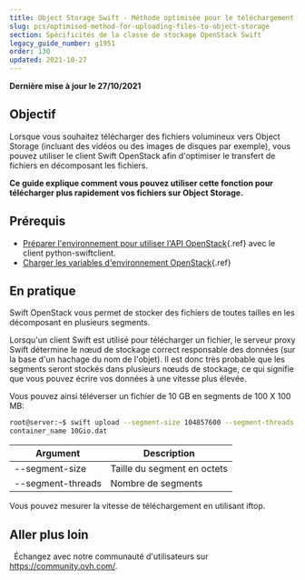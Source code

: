 ```yaml
---
title: Object Storage Swift - Méthode optimisée pour le téléchargement de fichiers vers Object Storage
slug: pcs/optimised-method-for-uploading-files-to-object-storage
section: Spécificités de la classe de stockage OpenStack Swift
legacy_guide_number: g1951
order: 130
updated: 2021-10-27
---
```


**Dernière mise à jour le 27/10/2021**

## Objectif

Lorsque vous souhaitez télécharger des fichiers volumineux vers Object Storage (incluant des vidéos ou des images de disques par exemple), vous pouvez utiliser le client Swift OpenStack afin d'optimiser le transfert de fichiers en décomposant les fichiers.

**Ce guide explique comment vous pouvez utiliser cette fonction pour télécharger plus rapidement vos fichiers sur Object Storage.**

## Prérequis

- [Préparer l'environnement pour utiliser l'API OpenStack](https://docs.ovh.com/ca/fr/public-cloud/prepare_the_environment_for_using_the_openstack_api/){.ref} avec le client python-swiftclient.
- [Charger les variables d'environnement OpenStack](https://docs.ovh.com/ca/fr/public-cloud/set-openstack-environment-variables/){.ref}

## En pratique

Swift OpenStack vous permet de stocker des fichiers de toutes tailles en les décomposant en plusieurs segments.

Lorsqu'un client Swift est utilisé pour télécharger un fichier, le serveur proxy Swift détermine le nœud de stockage correct responsable des données (sur la base d'un hachage du nom de l'objet). Il est donc très probable que les segments seront stockés dans plusieurs nœuds de stockage, ce qui signifie que vous pouvez écrire vos données à une vitesse plus élevée.

Vous pouvez ainsi téléverser un fichier de 10 GB en segments de 100 X 100 MB:

```bash
root@server:~$ swift upload --segment-size 104857600 --segment-threads 100
container_name 10Gio.dat
```

|Argument|Description|
|---|---|
|--segment-size|Taille du segment en octets|
|--segment-threads|Nombre de segments|

Vous pouvez mesurer la vitesse de téléchargement en utilisant iftop.

## Aller plus loin
 
Échangez avec notre communauté d'utilisateurs sur <https://community.ovh.com/>.
